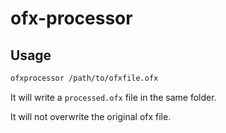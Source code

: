# ofx-processor

## Usage

```bash
ofxprocessor /path/to/ofxfile.ofx
```

It will write a `processed.ofx` file in the same folder.

It will not overwrite the original ofx file.
